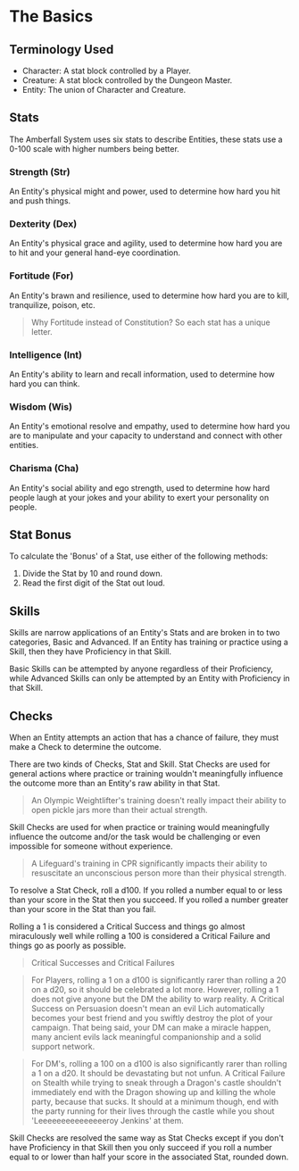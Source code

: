 # The Basics

## Terminology Used

- Character: A stat block controlled by a Player.
- Creature: A stat block controlled by the Dungeon Master.
- Entity: The union of Character and Creature.

## Stats
The Amberfall System uses six stats to describe Entities, these stats use a 0-100 scale with higher numbers being better.

### Strength (Str)
An Entity's physical might and power, used to determine how hard you hit and push things.

### Dexterity (Dex)
An Entity's physical grace and agility, used to determine how hard you are to hit and your general hand-eye coordination.

### Fortitude (For)
An Entity's brawn and resilience, used to determine how hard you are to kill, tranquilize, poison, etc.

> Why Fortitude instead of Constitution? So each stat has a unique letter.

### Intelligence (Int)
An Entity's ability to learn and recall information, used to determine how hard you can think.

### Wisdom (Wis)
An Entity's emotional resolve and empathy, used to determine how hard you are to manipulate and your capacity to understand and connect with other entities.

### Charisma (Cha)
An Entity's social ability and ego strength, used to determine how hard people laugh at your jokes and your ability to exert your personality on people.

## Stat Bonus
To calculate the 'Bonus' of a Stat, use either of the following methods:

1. Divide the Stat by 10 and round down.
2. Read the first digit of the Stat out loud. 

## Skills
Skills are narrow applications of an Entity's Stats and are broken in to two categories, Basic and Advanced. If an Entity has training or practice using a Skill, then they have Proficiency in that Skill. 

Basic Skills can be attempted by anyone regardless of their Proficiency, while Advanced Skills can only be attempted by an Entity with Proficiency in that Skill.

## Checks
When an Entity attempts an action that has a chance of failure, they must make a Check to determine the outcome. 

There are two kinds of Checks, Stat and Skill. Stat Checks are used for general actions where practice or training wouldn't meaningfully influence the outcome more than an Entity's raw ability in that Stat. 

> An Olympic Weightlifter's training doesn't really impact their ability to open pickle jars more than their actual strength.

Skill Checks are used for when practice or training would meaningfully influence the outcome and/or the task would be challenging or even impossible for someone without experience.

> A Lifeguard's training in CPR significantly impacts their ability to resuscitate an unconscious person more than their physical strength.

To resolve a Stat Check, roll a d100. If you rolled a number equal to or less than your score in the Stat then you succeed. If you rolled a number greater than your score in the Stat than you fail.

Rolling a 1 is considered a Critical Success and things go almost miraculously well while rolling a 100 is considered a Critical Failure and things go as poorly as possible.

> Critical Successes and Critical Failures

> For Players, rolling a 1 on a d100 is significantly rarer than rolling a 20 on a d20, so it should be celebrated a lot more. However, rolling a 1 does not give anyone but the DM the ability to warp reality. A Critical Success on Persuasion doesn't mean an evil Lich automatically becomes your best friend and you swiftly destroy the plot of your campaign. That being said, your DM can make a miracle happen, many ancient evils lack meaningful companionship and a solid support network.

> For DM's, rolling a 100 on a d100 is also significantly rarer than rolling a 1 on a d20. It should be devastating but not unfun. A Critical Failure on Stealth while trying to sneak through a Dragon's castle shouldn't immediately end with the Dragon showing up and killing the whole party, because that sucks. It should at a minimum though, end with the party running for their lives through the castle while you shout 'Leeeeeeeeeeeeeeeroy Jenkins' at them.


Skill Checks are resolved the same way as Stat Checks except if you don't have Proficiency in that Skill then you only succeed if you roll a number equal to or lower than half your score in the associated Stat, rounded down.
